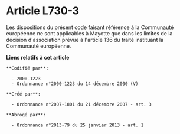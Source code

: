 # Article L730-3

Les dispositions du présent code faisant référence à la Communauté européenne ne sont applicables à Mayotte que dans les
limites de la décision d'association prévue à l'article 136 du traité instituant la Communauté européenne.

**Liens relatifs à cet article**

	**Codifié par**:

	  - 2000-1223
	  - Ordonnance n°2000-1223 du 14 décembre 2000 (V)

	**Créé par**:

	  - Ordonnance n°2007-1801 du 21 décembre 2007 - art. 3

	**Abrogé par**:

	  - Ordonnance n°2013-79 du 25 janvier 2013 - art. 1
